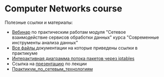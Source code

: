 # Computer Networks course

Полезные ссылки и материалы:

- [Вебинар](https://www.youtube.com/watch?si=ArtlMygU3ZGDs6OB&v=OtxchwM3fBw&feature=youtu.be) по практическим работам модуля "Сетевое взаимодействие сервисов обработки данных" курса "Современные инструменты анализа данных"
- [Все файлы ](https://disk.yandex.ru/d/3bbshA90QCISjA) документации на которые приведены ссылки в практикуме
- [Интерактивная диаграмма потока пакетов через iptables](https://zersh01.github.io/iptables_interactive_scheme/)
- Ссылка на [презентацию](https://disk.yandex.ru/i/09qBbjjJhgCrNQ) по лекции
- [Практикум_по_сетевым_технологиям](https://disk.yandex.ru/i/tFouSyDpPXG7Zw)
